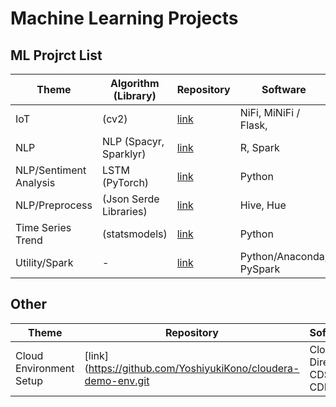# Machine Learning Projects

## ML Projrct List

|  Theme  |  Algorithm (Library)  |Repository| Software |
| ---- | ---- | ---- | ---- |
| IoT | (cv2) | [link](https://github.com/YoshiyukiKono/FaceMonitoring.git) | NiFi, MiNiFi / Flask,  |
| NLP | NLP (Spacyr, Sparklyr) | [link](https://github.com/YoshiyukiKono/SocialMediaNLP.git) | R, Spark |
| NLP/Sentiment Analysis | LSTM (PyTorch) | [link](https://github.com/YoshiyukiKono/SocialMediaSentimentAnalysis.git) | Python |
| NLP/Preprocess | (Json Serde Libraries) | [link](https://github.com/YoshiyukiKono/SocialMediaDataEngineering.git.git) | Hive, Hue |
| Time Series Trend | (statsmodels) | [link](https://github.com/YoshiyukiKono/ml_statsmodels_trend.git) | Python |
| Utility/Spark | - | [link](https://github.com/YoshiyukiKono/conda_pyspark_py36.git) | Python/Anaconda, PySpark |

## Other

|  Theme  | Repository| Software |
| ---- | ---- | ---- |
| Cloud Environment Setup | [link](https://github.com/YoshiyukiKono/cloudera-demo-env.git | Cloudera Director, CDSW, CDH |
